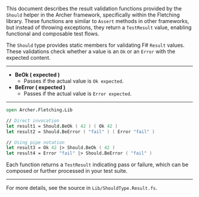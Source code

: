 
<!-- (dl
(section-meta
  (title Should Result Validation Functions)
)
) -->

This document describes the result validation functions provided by the `Should` helper in the Archer framework, specifically within the Fletching library. These functions are similar to `Assert` methods in other frameworks, but instead of throwing exceptions, they return a `TestResult` value, enabling functional and composable test flows.


<!-- (dl (# Overview)) -->

The `Should` type provides static members for validating F# `Result` values. These validations check whether a value is an `Ok` or an `Error` with the expected content.

---


<!-- (dl (# Result Validation Methods)) -->

- **BeOk ( expected )**
  - Passes if the actual value is `Ok expected`.
- **BeError ( expected )**
  - Passes if the actual value is `Error expected`.

---


<!-- (dl (# Usage Example)) -->

```fsharp
open Archer.Fletching.Lib

// Direct invocation
let result1 = Should.BeOk ( 42 ) ( Ok 42 )
let result2 = Should.BeError ( "fail" ) ( Error "fail" )

// Using pipe notation
let result3 = Ok 42 |> Should.BeOk ( 42 )
let result4 = Error "fail" |> Should.BeError ( "fail" )
```

Each function returns a `TestResult` indicating pass or failure, which can be composed or further processed in your test suite.

---

For more details, see the source in `Lib/ShouldType.Result.fs`.
